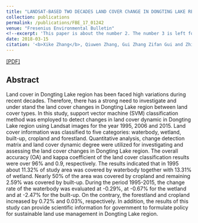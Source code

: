 ```yaml
---
title: "LANDSAT-BASED TWO DECADES LAND COVER ChANGE IN DONGTING LAKE REGION"
collection: publications
permalink: /publications/FBE_17_01242
venue: "Fresenius Environmental Bulletin"
<!--excerpt: 'This paper is about the number 2. The number 3 is left for future work.'-->
date: 2018-03-15
citation: '<b>Xike Zhang</b>, Qiuwen Zhang, Gui Zhang Zifan Gui and Zhiping Nie. <i>Fresenius Environmental Bulletin</i>. 2018, 27(3), 1563-1573.'
---
```

[[PDF]](<!--http://kokocheung.github.io/mysite/files/FBE_17_01242.pdf-->)

## Abstract
Land cover in Dongting Lake region has been faced high variations during recent decades. Therefore, there has a strong need to investigate and under stand the land cover changes in Dongting Lake region between land cover types. In this study, support vector machine (SVM) classification method was employed to detect changes in land cover dynamic in Dongting Lake region using Landsat images for the
year 1995, 2006 and 2015. Land cover information was classified to five categories: waterbody, wetland, built-up, cropland and forestland. Quantitative analysis, change detection matrix and land cover dynamic degree were utilized for investigating and assessing the land cover changes in Dongting Lake region. The overall accuracy (OA) and kappa coefficient of the land cover classification results were over 96% and 0.9, respectively. The results indicated that in 1995 about 11.32% of study area was covered by waterbody together with 13.31% of wetland. Nearly 50% of the area was covered by cropland and remaining 2.59% was covered by built-up. During the period 1995-2015, the change rate of the waterbody was evaluated at -0.29%, at -0.67% for the wetland and at -2.47% for the built-up. On the contrary, the forestland and cropland increased by 0.72% and 0.03%, respectively. In addition, the results of this study can provide scientific information for government to formulate policy for sustainable land use management in Dongting Lake region.
